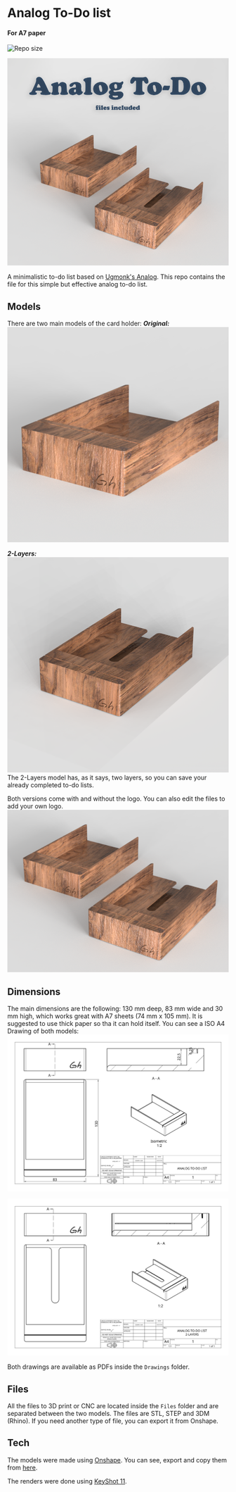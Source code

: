 # Analog To-Do list
#### For A7 paper 

![Repo size](https://img.shields.io/github/repo-size/germanheim/analog-todo-cad)

![Analog To-Do list Thumbnail](https://github.com/GermanHeim/analog-todo-cad/blob/main/Renders/Thumbnail.png)

A minimalistic to-do list based on [Ugmonk's Analog](https://ugmonk.com/pages/analog).
This repo contains the file for this simple but effective analog to-do list.

## Models

There are two main models of the card holder:
***Original:***
![Original model](https://github.com/GermanHeim/analog-todo-cad/blob/main/Renders/Original.png)

***2-Layers:***
![2-Layers model](https://github.com/GermanHeim/analog-todo-cad/blob/main/Renders/2-Layers.png)
The 2-Layers model has, as it says, two layers, so you can save your already completed to-do lists.

Both versions come with and without the logo. You can also edit the files to add your own logo.
![Both models](https://github.com/GermanHeim/analog-todo-cad/blob/main/Renders/Both_models.png)

## Dimensions

The main dimensions are the following: 130 mm deep, 83 mm wide and 30 mm high, which works great with A7 sheets (74 mm x 105 mm). It is suggested to use thick paper so tha it can hold itself.
You can see a ISO A4 Drawing of both models:
![Original Drawing](https://github.com/GermanHeim/analog-todo-cad/blob/main/Drawings/ISO_A4_Drawing.png)

![2-Layers Drawing](https://github.com/GermanHeim/analog-todo-cad/blob/main/Drawings/ISO_A4_Drawing_2-Layers.png)

Both drawings are available as PDFs inside the `Drawings` folder.

## Files
All the files to 3D print or CNC are located inside the `Files` folder and are separated between the two models.
The files are STL, STEP and 3DM (Rhino). If you need another type of file, you can export it from Onshape.

## Tech

The models were made using [Onshape](cad.onshape.com).
You can see, export and copy them from [here](https://cad.onshape.com/documents/ebf0b4a6337dbe4dbe8edf49/w/e62f7297846c94e0e0251c75/e/5c45ceb4d58021267a99867e?renderMode=0&uiState=6319f7bd873c8a0c2c6e0c22).

The renders were done using [KeyShot 11](https://www.keyshot.com/keyshot-11/).